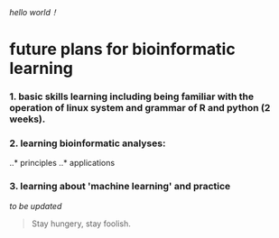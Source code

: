 *hello world！*  
# future plans for bioinformatic learning 
### 1. basic skills learning including being familiar with the operation of linux system and grammar of R and python (2 weeks).  
### 2. learning bioinformatic analyses: 
..* principles
..* applications
### 3. learning about 'machine learning' and practice  
*to be updated*  
> Stay hungery, stay foolish.
